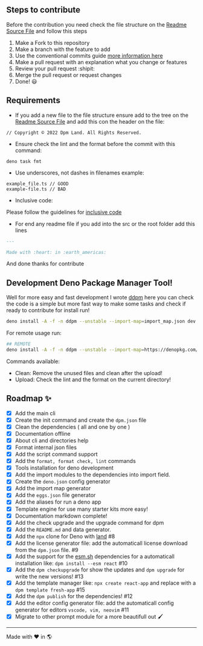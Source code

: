 ## Steps to contribute

Before the contribution you need check the file structure on the
[Readme Source File](./src/README.md) and follow this steps

1. Make a Fork to this repository
2. Make a branch with the feature to add
3. Use the conventional commits guide
   [more information here](https://www.conventionalcommits.org/en/v1.0.0/)
4. Make a pull request with an explanation what you change or features
5. Review your pull request :shipit:
6. Merge the pull request or request changes
7. Done! :smiley:

## Requirements

- If you add a new file to the file structure ensure add to the tree on the
  [Readme Source File](./src/README.md) and add this con the header on the file:

```
// Copyright © 2022 Dpm Land. All Rights Reserved.
```

- Ensure check the lint and the format before the commit with this command:

```
deno task fmt
```

- Use underscores, not dashes in filenames example:

```
example_file.ts // GOOD
example-file.ts // BAD
```

- Inclusive code:

Please follow the guidelines for
[inclusive code](https://chromium.googlesource.com/chromium/src/+/master/styleguide/inclusive_code.md)

- For end any readme file if you add into the src or the root folder add this
  lines

```markdown
---

Made with :heart: in :earth_americas:
```

And done thanks for contribute

## Development Deno Package Manager Tool!

Well for more easy and fast development I wrote [ddpm](./dev.ts) here you can
check the code is a simple but more fast way to make some tasks and check if
ready to contribute for install run!

```sh
deno install -A -f -n ddpm --unstable --import-map=import_map.json dev.ts ## LOCALLY
```

For remote usage run:

```sh
## REMOTE
deno install -A -f -n ddpm --unstable --import-map=https://denopkg.com/dpmland/dpm@dev/import_map.json https://denopkg.com/dpmland/dpm@dev/dev.ts
```

Commands available:

- Clean: Remove the unused files and clean after the upload!
- Upload: Check the lint and the format on the current directory!

## Roadmap :sparkles:

- [x] Add the main cli
- [x] Create the init command and create the `dpm.json` file
- [x] Clean the dependencies ( all and one by one )
- [x] Documentation offline
- [x] About cli and directories help
- [x] Format internal json files
- [x] Add the script command support
- [x] Add the `format, format check, lint` commands
- [x] Tools installation for deno development
- [x] Add the import modules to the dependencies into import field.
- [x] Create the `deno.json` config generator
- [x] Add the import map generator
- [x] Add the `eggs.json` file generator
- [x] Add the aliases for run a deno app
- [x] Template engine for use many starter kits more easy!
- [x] Documentation markdown complete!
- [x] Add the check upgrade and the upgrade command for dpm
- [x] Add the `README.md` and data generator.
- [x] Add the `npx` clone for Deno with [land](https://github.com/ije/land) #8
- [x] Add the license generator file: add the automaticall license download from
      the `dpm.json` file. #9
- [x] Add the support for the [esm.sh](https://esm.sh) dependencies for a
      automaticall installation like: `dpm install --esm react` #10
- [x] Add the `dpm checkupgrade` for show the updates and `dpm upgrade` for
      write the new versions! #13
- [x] Add the template manager like: `npx create react-app` and replace with a
      `dpm template fresh-app` #15
- [x] Add the `dpm publish` for the dependencies! #12
- [x] Add the editor config generator file: add the automaticall config
      generator for editors `vscode, vim, neovim` #11
- [x] Migrate to other prompt module for a more beautifull out 🖌️

---

Made with :heart: in :earth_americas:
